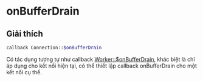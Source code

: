 # onBufferDrain
## Giải thích
```php
callback Connection::$onBufferDrain
```

Có tác dụng tương tự như callback [Worker::$onBufferDrain](../worker/on-buffer-drain.md), khác biệt là chỉ áp dụng cho kết nối hiện tại, có thể thiết lập callback onBufferDrain cho một kết nối cụ thể.
